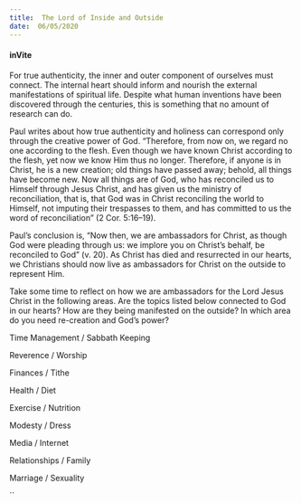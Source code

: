 ```yaml
---
title:  The Lord of Inside and Outside
date:  06/05/2020
---
```


#### inVite

For true authenticity, the inner and outer component of ourselves must connect. The internal heart should inform and nourish the external manifestations of spiritual life. Despite what human inventions have been discovered through the centuries, this is something that no amount of research can do.

Paul writes about how true authenticity and holiness can correspond only through the creative power of God. “Therefore, from now on, we regard no one according to the flesh. Even though we have known Christ according to the flesh, yet now we know Him thus no longer. Therefore, if anyone is in Christ, he is a new creation; old things have passed away; behold, all things have become new. Now all things are of God, who has reconciled us to Himself through Jesus Christ, and has given us the ministry of reconciliation, that is, that God was in Christ reconciling the world to Himself, not imputing their trespasses to them, and has committed to us the word of reconciliation” (2 Cor. 5:16–19).

Paul’s conclusion is, “Now then, we are ambassadors for Christ, as though God were pleading through us: we implore you on Christ’s behalf, be reconciled to God” (v. 20). As Christ has died and resurrected in our hearts, we Christians should now live as ambassadors for Christ on the outside to represent Him.

Take some time to reflect on how we are ambassadors for the Lord Jesus Christ in the following areas. Are the topics listed below connected to God in our hearts? How are they being manifested on the outside? In which area do you need re-creation and God’s power?

Time Management / Sabbath Keeping

Reverence / Worship

Finances / Tithe

Health / Diet

Exercise / Nutrition

Modesty / Dress

Media / Internet

Relationships / Family

Marriage / Sexuality

``